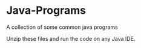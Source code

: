 # Java-Programs
A collection of some common java programs

Unzip these files and run the code on any Java IDE.
